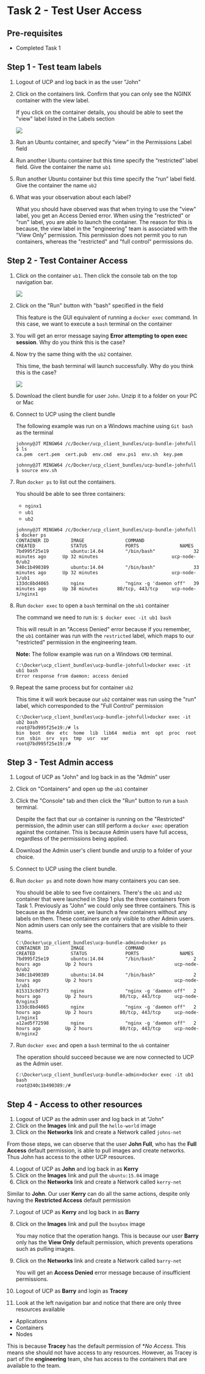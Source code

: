 # Task 2 - Test User Access

## Pre-requisites 

- Completed Task 1

## Step 1 - Test team labels

1. Logout of UCP and log back in as the user "John"
2. Click on the containers link. Confirm that you can only see the NGINX container with the view label.
   
   If you click on the container details, you should be able to seet the "view" label listed in the Labels section

   ![](images/ucp03_t2_labels.PNG)
   
3. Run an Ubuntu container, and specify “view” in the Permissions Label field
4. Run another Ubuntu container but this time specify the “restricted” label field. Give the container the name `ub1`
5. Run another Ubuntu container but this time specify the “run” label field. Give the container the name `ub2`
6. What was your observation about each label?

   What you should have observed was that when trying to use the "view" label, you get an Access Denied error. When using the "restricted" or
   "run" label, you are able to launch the container. The reason for this is because, the view label in the "engineering" team is associated with the 
   "View Only" permission. This permission does not permit you to run containers, whereas the "restricted" and "full control" permissions do.
   

## Step 2 - Test Container Access

1. Click on the container `ub1`. Then click the console tab on the top navigation bar.

   ![](images/ucp03_t2_container_tabs.PNG)
   
2. Click on the "Run" button with "bash" specified in the field

   This feature is the GUI equivalent of running a `docker exec` command. In this case, we want to execute a `bash` terminal on the container
   
3. You will get an error message saying **Error attempting to open exec session**. Why do you think this is the case?

4. Now try the same thing with the `ub2` container. 

   This time, the bash terminal will launch successfully. Why do you think this is the case? 

   ![](images/ucp03_t2_bash.PNG)
   
5. Download the client bundle for user `John`. Unzip it to a folder on your PC or Mac

6. Connect to UCP using the client bundle

   The following example was run on a Windows machine using `Git bash` as the terminal

   ```
   johnny@JT MINGW64 /c/Docker/ucp_client_bundles/ucp-bundle-johnfull
   $ ls
   ca.pem  cert.pem  cert.pub  env.cmd  env.ps1  env.sh  key.pem

   johnny@JT MINGW64 /c/Docker/ucp_client_bundles/ucp-bundle-johnfull
   $ source env.sh
   ```
   
7. Run `docker ps` to list out the containers. 
 
   You should be able to see three containers:
   - `nginx1`
   - `ub1`
   - `ub2`

   ```
   johnny@JT MINGW64 /c/Docker/ucp_client_bundles/ucp-bundle-johnfull
   $ docker ps
   CONTAINER ID        IMAGE               COMMAND                  CREATED             STATUS              PORTS               NAMES
   7bd995f25e19        ubuntu:14.04        "/bin/bash"              32 minutes ago      Up 32 minutes                           ucp-node-0/ub2
   340c1b490389        ubuntu:14.04        "/bin/bash"              33 minutes ago      Up 32 minutes                           ucp-node-1/ub1
   133dc8bd4065        nginx               "nginx -g 'daemon off"   39 minutes ago      Up 38 minutes       80/tcp, 443/tcp     ucp-node-1/nginx1
   ```
   
8. Run `docker exec` to open a `bash` terminal on the `ub1` container

   The command we need to run is:
   `$ docker exec -it ub1 bash`
   
   This will result in an "Access Denied" error because if you remember, the `ub1` container was run with the `restricted` label, which maps to our "restricted" 
   permission in the engineering team. 
   
   **Note:** The follow example was run on a Windows `CMD` terminal.
   
   ```
   C:\Docker\ucp_client_bundles\ucp-bundle-johnfull>docker exec -it ub1 bash
   Error response from daemon: access denied
   ```
   
9. Repeat the same process but for container `ub2`

   This time it will work because our `ub2` container was run using the "run" label, which corresponded to the "Full Control" permission
   
   ```
   C:\Docker\ucp_client_bundles\ucp-bundle-johnfull>docker exec -it ub2 bash
   root@7bd995f25e19:/# ls
   bin  boot  dev  etc  home  lib  lib64  media  mnt  opt  proc  root  run  sbin  srv  sys  tmp  usr  var
   root@7bd995f25e19:/#
   ```
   
## Step 3 - Test Admin access

1. Logout of UCP as "John" and log back in as the "Admin" user
2. Click on "Containers" and open up the `ub1` container
3. Click the "Console" tab and then click the "Run" button to run a `bash` terminal.

   Despite the fact that our `ub` container is running on the "Restricted" permission, the admin user can still perform a `docker exec` operation against the 
   container. This is because Admin users have full access, regardless of the permissions being applied.

4. Download the Admin user's client bundle and unzip to a folder of your choice.
5. Connect to UCP using the client bundle. 
6. Run `docker ps` and note down how many containers you can see.
   
   You should be able to see five containers. There's the `ub1` and `ub2` container that were launched in Step 1 plus the three containers from Task 1. 
   Previously as "John" we could only see three containers. This is because as the Admin user, we launch a few containers without any labels on them. These
   containers are only visible to other Admin users. Non admin users can only see the containers that are visible to their teams. 
   
   ```
   C:\Docker\ucp_client_bundles\ucp-bundle-admin>docker ps
   CONTAINER ID        IMAGE               COMMAND                  CREATED             STATUS              PORTS               NAMES
   7bd995f25e19        ubuntu:14.04        "/bin/bash"              2 hours ago         Up 2 hours                              ucp-node-0/ub2
   340c1b490389        ubuntu:14.04        "/bin/bash"              2 hours ago         Up 2 hours                              ucp-node-1/ub1
   815313c0d7f3        nginx               "nginx -g 'daemon off"   2 hours ago         Up 2 hours          80/tcp, 443/tcp     ucp-node-0/nginx3
   133dc8bd4065        nginx               "nginx -g 'daemon off"   2 hours ago         Up 2 hours          80/tcp, 443/tcp     ucp-node-1/nginx1
   a12ad5f72598        nginx               "nginx -g 'daemon off"   2 hours ago         Up 2 hours          80/tcp, 443/tcp     ucp-node-0/nginx2
   ```
   
7. Run `docker exec` and open a `bash` terminal to the `ub` container

   The operation should succeed because we are now connected to UCP as the Admin user. 
   
   ```
   C:\Docker\ucp_client_bundles\ucp-bundle-admin>docker exec -it ub1 bash
   root@340c1b490389:/#
   ```
   
## Step 4 - Access to other resources

1. Logout of UCP as the admin user and log back in at "John"
2. Click on the **Images** link and pull the `hello-world` image 
3. Click on the **Networks** link and create a Network called `johns-net`

From those steps, we can observe that the user **John Full**, who has the **Full Access** default permission, is able to pull images and create networks. Thus
John has access to the other UCP resources.

4. Logout of UCP as **John** and log back in as **Kerry**
5. Click on the **Images** link and pull the `ubuntu:15.04` image 
6. Click on the **Networks** link and create a Network called `kerry-net`

Similar  to **John**. Our user **Kerry** can do all the same actions, despite only having the **Restricted Access** default permission

7. Logout of UCP as **Kerry** and log back in as **Barry**
8. Click on the **Images** link and pull the `busybox` image 

   You may notice that the operation hangs. This is because our user **Barry** only has the **View Only** default permission, which prevents operations such
   as pulling images.
   
9. Click on the **Networks** link and create a Network called `barry-net` 

   You will get an **Access Denied** error message because of insufficient permissions.
   
10. Logout of UCP as **Barry** and login as **Tracey**
11. Look at the left navigation bar and notice that there are only three resources available
   - Applications
   - Containers
   - Nodes
   
   This is because **Tracey** has the default permission of **No Access*. This means she should not have access to any resources. However, as Tracey is part 
   of the **engineering** team, she has access to the containers that are available to the team.
  
  


   
